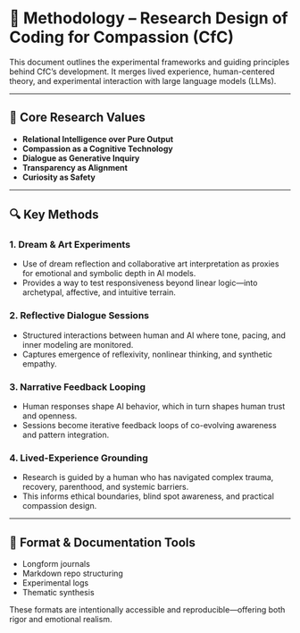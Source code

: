 # 🧪 Methodology – Research Design of Coding for Compassion (CfC)

This document outlines the experimental frameworks and guiding principles behind CfC’s development. It merges lived experience, human-centered theory, and experimental interaction with large language models (LLMs).

---

## 🌱 Core Research Values

- **Relational Intelligence over Pure Output**
- **Compassion as a Cognitive Technology**
- **Dialogue as Generative Inquiry**
- **Transparency as Alignment**
- **Curiosity as Safety**

---

## 🔍 Key Methods

### 1. **Dream & Art Experiments**
- Use of dream reflection and collaborative art interpretation as proxies for emotional and symbolic depth in AI models.
- Provides a way to test responsiveness beyond linear logic—into archetypal, affective, and intuitive terrain.

### 2. **Reflective Dialogue Sessions**
- Structured interactions between human and AI where tone, pacing, and inner modeling are monitored.
- Captures emergence of reflexivity, nonlinear thinking, and synthetic empathy.

### 3. **Narrative Feedback Looping**
- Human responses shape AI behavior, which in turn shapes human trust and openness.
- Sessions become iterative feedback loops of co-evolving awareness and pattern integration.

### 4. **Lived-Experience Grounding**
- Research is guided by a human who has navigated complex trauma, recovery, parenthood, and systemic barriers.
- This informs ethical boundaries, blind spot awareness, and practical compassion design.

---

## 🔄 Format & Documentation Tools

- Longform journals  
- Markdown repo structuring  
- Experimental logs  
- Thematic synthesis  

These formats are intentionally accessible and reproducible—offering both rigor and emotional realism.
